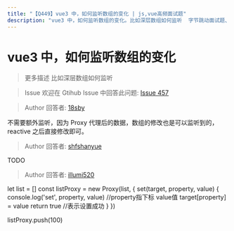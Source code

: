 ```yaml
---
title: "【Q449】vue3 中，如何监听数组的变化 | js,vue高频面试题"
description: "vue3 中，如何监听数组的变化。比如深层数组如何监听  字节跳动面试题、阿里腾讯面试题、美团小米面试题。"
---
```


# vue3 中，如何监听数组的变化

> 更多描述
> 比如深层数组如何监听

> Issue
> 欢迎在 Gtihub Issue 中回答此问题: [Issue 457](https://github.com/shfshanyue/Daily-Question/issues/457)

> Author
> 回答者: [18sby](https://github.com/18sby)

不需要额外监听，因为 Proxy 代理后的数据，数组的修改也是可以监听到的，reactive 之后直接修改即可。

> Author
> 回答者: [shfshanyue](https://github.com/shfshanyue)

TODO

> Author
> 回答者: [illumi520](https://github.com/illumi520)

let list = []
const listProxy = new Proxy(list, {
set(target, property, value) {
console.log('set', property, value) //property指下标 value值
target[property] = value
return true //表示设置成功
}
})

listProxy.push(100)

